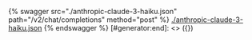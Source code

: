 [#generator:start]: <> ({ "template": "openapi" })
{% swagger src="./anthropic-claude-3-haiku.json" path="/v2/chat/completions" method="post" %}
[./anthropic-claude-3-haiku.json](./anthropic-claude-3-haiku.json)
{% endswagger %}
[#generator:end]: <> ({})